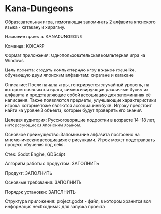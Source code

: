 # Kana-Dungeons
Образовательная игра, помогающая запоминать 2 алфавита японского языка - катакану и хирагану.

Название проекта:
    KANADUNGEONS

Команда:
    KOICARP

Формат приложения:
    Однопользовательская компьтерная игра на Windows

Цель проекта:
    создать компьютерную игру в жанре roguelike, обучающую двум японским алфавитам: хирагане и катакане

Описание:
    После начала игры, генерируется случайный уровень, на котором появляются враги, 
    символизирующие различные буквы из алфавита и представляющие собой ассоциацию для запоминания её написания. 
    Также появляются предметы, улучшающие характеристики игрока, которые тоже являются ассоциацией букв.
    Игроку предстоит найти на уровне 3 объекта, которые будут проверять его знания.

Целевая аудитория:
    Русскоговорящие подростки в возрасте 14 -18 лет, интересующиеся японским языком. 

Основное преимущество:
    Запоминание алфавита построено на мнемонических ассоциациях с рисунками.
    Игрок может подстраивать процесс обучения под себя.

Стек:
    Godot Engine, GDScript

Алгоритм работы с продуктом:
    ЗАПОЛНИТЬ

Продукт:
    ЗАПОЛНИТЬ

Основные требования:
    ЗАПОЛНИТЬ

Порядок установки:
    ЗАПОЛНИТЬ

Структура приложения:
    project.godot - файл, в котором хранится вся информация необходимая для запуска проекта
        
